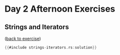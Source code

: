 # Day 2 Afternoon Exercises

## Strings and Iterators

([back to exercise](strings-iterators.md))

```rust
{{#include strings-iterators.rs:solution}}
```
